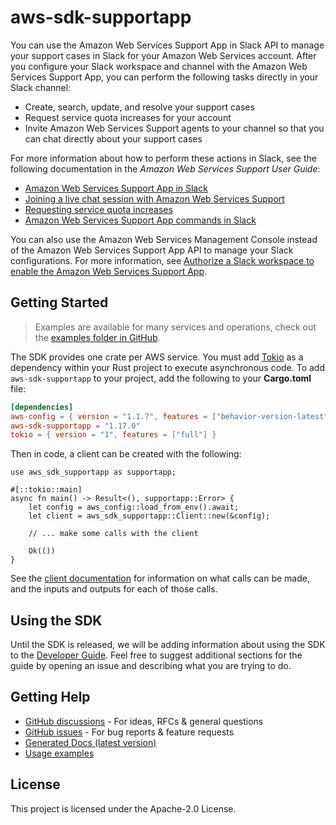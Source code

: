 # aws-sdk-supportapp

You can use the Amazon Web Services Support App in Slack API to manage your support cases in Slack for your Amazon Web Services account. After you configure your Slack workspace and channel with the Amazon Web Services Support App, you can perform the following tasks directly in your Slack channel:
  - Create, search, update, and resolve your support cases
  - Request service quota increases for your account
  - Invite Amazon Web Services Support agents to your channel so that you can chat directly about your support cases

For more information about how to perform these actions in Slack, see the following documentation in the _Amazon Web Services Support User Guide_:
  - [Amazon Web Services Support App in Slack](https://docs.aws.amazon.com/awssupport/latest/user/aws-support-app-for-slack.html)
  - [Joining a live chat session with Amazon Web Services Support](https://docs.aws.amazon.com/awssupport/latest/user/joining-a-live-chat-session.html)
  - [Requesting service quota increases](https://docs.aws.amazon.com/awssupport/latest/user/service-quota-increase.html)
  - [Amazon Web Services Support App commands in Slack](https://docs.aws.amazon.com/awssupport/latest/user/support-app-commands.html)

You can also use the Amazon Web Services Management Console instead of the Amazon Web Services Support App API to manage your Slack configurations. For more information, see [Authorize a Slack workspace to enable the Amazon Web Services Support App](https://docs.aws.amazon.com/awssupport/latest/user/authorize-slack-workspace.html).

## Getting Started

> Examples are available for many services and operations, check out the
> [examples folder in GitHub](https://github.com/awslabs/aws-sdk-rust/tree/main/examples).

The SDK provides one crate per AWS service. You must add [Tokio](https://crates.io/crates/tokio)
as a dependency within your Rust project to execute asynchronous code. To add `aws-sdk-supportapp` to
your project, add the following to your **Cargo.toml** file:

```toml
[dependencies]
aws-config = { version = "1.1.7", features = ["behavior-version-latest"] }
aws-sdk-supportapp = "1.17.0"
tokio = { version = "1", features = ["full"] }
```

Then in code, a client can be created with the following:

```rust,no_run
use aws_sdk_supportapp as supportapp;

#[::tokio::main]
async fn main() -> Result<(), supportapp::Error> {
    let config = aws_config::load_from_env().await;
    let client = aws_sdk_supportapp::Client::new(&config);

    // ... make some calls with the client

    Ok(())
}
```

See the [client documentation](https://docs.rs/aws-sdk-supportapp/latest/aws_sdk_supportapp/client/struct.Client.html)
for information on what calls can be made, and the inputs and outputs for each of those calls.

## Using the SDK

Until the SDK is released, we will be adding information about using the SDK to the
[Developer Guide](https://docs.aws.amazon.com/sdk-for-rust/latest/dg/welcome.html). Feel free to suggest
additional sections for the guide by opening an issue and describing what you are trying to do.

## Getting Help

* [GitHub discussions](https://github.com/awslabs/aws-sdk-rust/discussions) - For ideas, RFCs & general questions
* [GitHub issues](https://github.com/awslabs/aws-sdk-rust/issues/new/choose) - For bug reports & feature requests
* [Generated Docs (latest version)](https://awslabs.github.io/aws-sdk-rust/)
* [Usage examples](https://github.com/awslabs/aws-sdk-rust/tree/main/examples)

## License

This project is licensed under the Apache-2.0 License.


